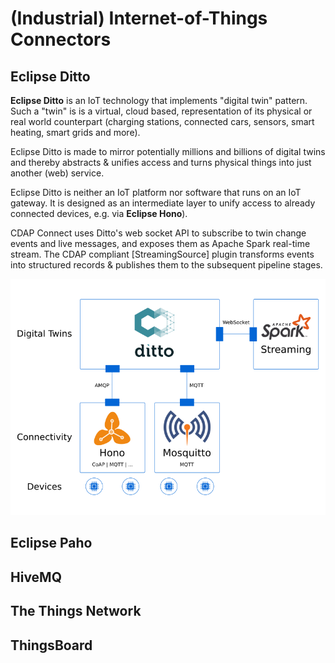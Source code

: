 # (Industrial) Internet-of-Things Connectors

## Eclipse Ditto

**Eclipse Ditto** is an IoT technology that implements "digital twin" pattern. Such a "twin" is is a virtual, cloud based, representation of its physical or real world counterpart (charging stations, connected cars, sensors, smart heating, smart grids and more).

Eclipse Ditto is made to mirror potentially millions and billions of digital twins and thereby abstracts & unifies 
access and turns physical things into just another (web) service.

Eclipse Ditto is neither an IoT platform nor software that runs on an IoT gateway. It is designed as an intermediate layer to unify access to already connected devices, e.g. via **Eclipse Hono**). 

CDAP Connect uses Ditto's web socket API to subscribe to twin change events and live messages, and exposes them as Apache Spark real-time stream. The CDAP compliant [StreamingSource] plugin transforms events into structured records & publishes them to the subsequent pipeline stages.  

<img src="https://github.com/predictiveworks/cdap-connect/blob/master/images/ditto-connect.png" width="800" alt="Eclipse Ditto Connect">

## Eclipse Paho

## HiveMQ

## The Things Network

## ThingsBoard
